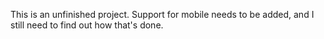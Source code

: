 This is an unfinished project. Support for mobile needs to be added, and I still need to find out how that's done.

